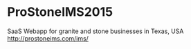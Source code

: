# ProStoneIMS2015
SaaS Webapp for granite and stone businesses in Texas, USA
http://prostoneims.com/ims/

